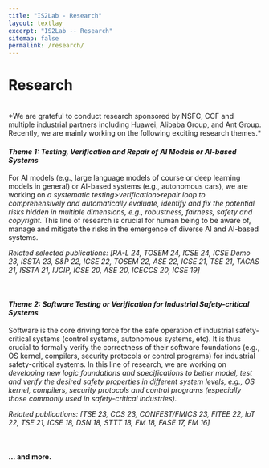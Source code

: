```yaml
---
title: "IS2Lab - Research"
layout: textlay
excerpt: "IS2Lab -- Research"
sitemap: false
permalink: /research/
---
```


# Research

<!-- We seek to do cutting-edge, high-quality, and impactful research combining theory and practice. As such,  -->
<!-- We are closely collaborating with our industrial partners including Huawei, Alibaba Group, and Ant Group to solve real-world challenging problems in an effective and scalable way. Some of our recent projects are as follows. -->

<br>
*We are grateful to conduct research sponsored by NSFC, CCF and multiple industrial partners including Huawei, Alibaba Group, and Ant Group. Recently, we are mainly working on the following exciting research themes.*  

<!-- Here are some themes and techniques that we currently work on: -->
<!-- <br> -->

<!-- ### ✅ Deep Learning System Security -->
<br>

#### ***Theme 1: Testing, Verification and Repair of AI Models or AI-based Systems***
<!-- **[TOSEM 22, ICSE 21, TACAS 21, ISSTA 21, ASE 20, ICECCS 20, ICSE 19]: Testing, Verifying and Enhancing the Robustness of Deep Learning Models** -->

For AI models (e.g., large language models of course or deep learning models in general) or AI-based systems (e.g., autonomous cars), we are working on *a systematic testing>verification>repair loop to comprehensively and automatically evaluate, identify and fix the potential risks hidden in multiple dimensions, e.g., robustness, fairness, safety and copyright.* This line of research is crucial for human being to be aware of, manage and mitigate the risks in the emergence of diverse AI and AI-based systems.  

<!-- including novel testing metrics correlated to robustness, test case generation methods, automatic verification and repair techniques to comprehensively test, verify and enhance the robustness of deep learning models deployed in various application scenarios, e.g., image classification, object detection and NLP. -->

*Related selected publications: [RA-L 24, TOSEM 24, ICSE 24, ICSE Demo 23, ISSTA 23, S&P 22, ICSE 22, TOSEM 22, ASE 22, ICSE 21, TSE 21, TACAS 21, ISSTA 21, IJCIP, ICSE 20, ASE 20, ICECCS 20, ICSE 19]*

<!-- ![]({{ site.url }}{{ site.baseurl }}/images/respic/robust.png){: style="width: 700px; float: center; margin: 0px  10px"} -->
<!-- <br> -->
<br>

#### ***Theme 2: Software Testing or Verification for Industrial Safety-critical Systems***
<!-- **[TOSEM 22, ICSE 21, TACAS 21, ISSTA 21, ASE 20, ICECCS 20, ICSE 19]: Testing, Verifying and Enhancing the Robustness of Deep Learning Models** -->

Software is the core driving force for the safe operation of industrial safety-critical systems (control systems, autonomous systems, etc). It is thus crucial to formally verify the correctness of their software foundations (e.g., OS kernel, compilers, security protocols or control programs) for industrial safety-critical systems. In this line of research, we are working on *developing new logic foundations and specifications to better model, test and verify the desired safety properties in different system levels, e.g., OS kernel, compilers, security protocols and control programs (especially those commonly used in safety-critical industries).*   
<!-- We are building systematic methodologies and toolkits including novel testing metrics correlated to robustness, test case generation methods, automatic verification and repair techniques to comprehensively test, verify and enhance the robustness of deep learning models deployed in various application scenarios, e.g., image classification, object detection and NLP. -->

*Related publications: [TSE 23, CCS 23, CONFEST/FMICS 23, FITEE 22, IoT 22, TSE 21, ICSE 18, DSN 18, STTT 18, FM 18, FASE 17, FM 16]*

<!-- ![]({{ site.url }}{{ site.baseurl }}/images/respic/robust.png){: style="width: 700px; float: center; margin: 0px  10px"} -->
<!-- <br> -->
<br>


<!-- #### ***Theme 3: AI-assisted Model Driven Engineering*** -->


<!-- ##### 😊 **[ISSTA 23, ICSE 22, TSE 21, ICSE 20]: Testing, Interpreting and Mitigating the Hidden Bias in Deep Learning**

We are building systematic fairness testing methodologies and toolkits specially designed for efficiently uncover, inteprete and mitigate various kinds of bias, e.g., individual discrimination and group discrimination, in deep learning models deployed in Alibaba's recommender system serving millions of people.

![]({{ site.url }}{{ site.baseurl }}/images/respic/fairness.png){: style="width: 800px; float: center; margin: 0px  10px"}
<br>
<br>
 -->
<!-- ##### 😊 **[ICSE 23, S&P 22]: Copyright Protection for Deep Learning Models**
We are building a copyright protection framework for deep learning models based on systematic testing, aiming to prove accurate and robust model copyright verification.

![]({{ site.url }}{{ site.baseurl }}/images/respic/copyright_.png){: style="width: 700px; float: center; margin: 0px  10px"}
 -->



<!-- ### ✅ Cyber-physical System Security
<br>

##### 😊 **[JCST 21, IoT 22]: Proactive Defense for Industrial Control Systems**

![]({{ site.url }}{{ site.baseurl }}/images/respic/copyright_.png){: style="width: 700px; float: center; margin: 0px  10px"}
<br>

We are building a copyright protection framework for deep learning models based on systematic testing, aiming to prove accurate and robust model copyright verifications.


##### 😊 **[TSE in submission]: Formal Semantics for Industrial Control Languages**

![]({{ site.url }}{{ site.baseurl }}/images/respic/copyright_.png){: style="width: 700px; float: center; margin: 0px  10px"}
<br>

We are building a copyright protection framework for deep learning models based on systematic testing, aiming to prove accurate and robust model copyright verifications.


<br> -->




<!-- ![]({{ site.url }}{{ site.baseurl }}/images/respic/nnrepair_.png){: style="width: 700px; float: center; margin: 0px  10px"}
<br>
**NN Repair.** We are building a NN(especially RNN) repair framework, aiming to repair incorrect behaviors provably.

![]({{ site.url }}{{ site.baseurl }}/images/respic/ODsystem_.png){: style="width: 800px; float: center; margin: 0px  10px"}
<br>
**Object Detection System Security Testing.** By generating multiple test cases to expose the security vulnerablities of the object detection system, and designing test metrics to evaluate the security and robustness of the object detection system, finally we can build more security and more robust OD systems by retraining.

![]({{ site.url }}{{ site.baseurl }}/images/respic/recommender_.png){: style="width: 800px; float: center; margin: 0px  10px"}
<br>
**DL Recommender System Fairness Testing:** We are building a DL recommender system testing framework to identify unfairness and find disadvantaged groups to improve the fairness of the original model.

![]({{ site.url }}{{ site.baseurl }}/images/respic/robustness_.png){: style="width: 800px; float: center; margin: 0px  10px"}
<br>
**DL Robustness Testing.** We are building a DL testing framework that aims to enhance the model robustness against various attacks in a one-step way.

![]({{ site.url }}{{ site.baseurl }}/images/respic/unlearning_.png){: style="width: 800px; float: center; margin: 0px  10px"}
<br>
**Certifiable Machine Unlearning.** We are building a certifiable machine unlearning framework that aims to guarantee the data to be forgotten and not damage model's performance. -->


#### ... and more.
